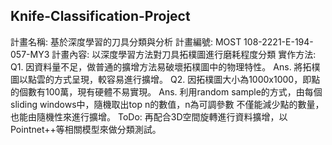 ## Knife-Classification-Project

計畫名稱: 基於深度學習的刀具分類與分析
計畫編號: MOST 108-2221-E-194-057-MY3
計畫內容: 以深度學習方法對刀具拓樸圖進行磨耗程度分類
實作方法:
	Q1. 因資料量不足，做普通的擴增方法易破壞拓樸圖中的物理特性。
		Ans. 將拓樸圖以點雲的方式呈現，較容易進行擴增。
	Q2. 因拓樸圖大小為1000x1000，即點的個數有100萬，現有硬體不易實現。
		Ans. 利用random sample的方式，由每個sliding windows中，隨機取出top n的數值，n為可調參數
			 不僅能減少點的數量，也能由隨機性來進行擴增。
	ToDo: 再配合3D空間旋轉進行資料擴增，以Pointnet++等相關模型來做分類測試。